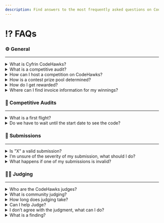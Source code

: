 ```yaml
---
description: Find answers to the most frequently asked questions on CodeHawks.
---
```


# ⁉️ FAQs

### **⚙️ General**&#x20;

***

<details>

<summary>What is Cyfrin CodeHawks?</summary>

Codehawks is a smart contract competitive audits platform helping protect some of the world’s largest protocols, thousands of users, and billions of TVL through crowdsourced security pre and post-deployment security solutions.

</details>

<details>

<summary>What is a competitive audit?</summary>

Protocols and organizations host competitions to find vulnerabilities in their smart contracts. Auditors uncover vulnerabilities and bugs in a project’s codebase to earn a reward.

Competitions incentivize security auditors to conduct more comprehensive audits by offering rewards based on the severity of the bugs they discover.

</details>

<details>

<summary>How can I host a competition on CodeHawks?</summary>

Fill out [this form](https://cyfrin.io/get-an-audit) to contact us. One of our experts will contact you within 48 hours to walk you through every step of the process and find the right security solution for your protocol or organization's needs.

</details>

<details>

<summary>How is a contest prize pool determined?</summary>

The total prize pool of a contest is calculated based on the number of lines of code in the codebase's scope, without counting comments and empty lines.

</details>

<details>

<summary>How do I get rewarded?</summary>

Rewards are paid out in USDC through the ZKsync chain. Once a judge deems a submission valid, a reward will be assigned and credited to the zkSync wallet address indicated by the user on their profile once the competition ends.

**Note**: crediting the reward won't be possible without a ZKsync wallet connected to the user profile.

</details>

<details>

<summary>Where can I find invoice information for my winnings?</summary>

**Address:**

9066 CASCADA WAY #102\
NAPLES, FL. 34114\
UNITED STATES\
\
**Tax ID:**\
92-1600150\
\
**Company Name:**\
Cyfrin Inc.

</details>

### 🤝 Competitive Audits

***

<details>

<summary>What is a first flight?</summary>

CodeHawks First Flights is a Cyfrin flagship initiative. Smart contract auditing contests written to simulate real-world protocols, designed to introduce the next generation of developers to security audits.

</details>

<details>

<summary>Do we have to wait until the start date to see the code?</summary>

Yes, codebases are made public only once the contest has started. You can find the starting date and time for every contest in the related contest page on [codehawks.com](https://codehawks.com)

#### How is nSLOC calculated?

nSLOC stands for 'Normalized Source Code', which is a custom measurement used (among others) when evaluating the complexity of a codebase.

To get the NSLOC count of a file:

1. For all functions, reduce any multiline function declarations to a single line.
2. Remove all comments
3. Remove all empty lines
4. Count the remaining lines

</details>

### 📃 **Submissions**

***

<details>

<summary>Is "X" a valid submission?</summary>

To determine if "X" is a valid submission, it must be evaluated against the criteria provided by CodeHawks. A valid submission typically represents a vulnerability in the codebase. The submission should fall into one of the categories: High, Medium, Low, Gas, or Informational. However, it's essential to note that if more than 85% of your findings are invalid, you will be disqualified from the competition. For instance, if you submit one valid finding and six invalid ones, only 14.3% of your submissions are valid, leading to disqualification.

Additionally, any findings associated with the "[4naly3er](https://github.com/Picodes/4naly3er)" tool, run at the start of each competition, are ineligible for rewards. The submission format should also align with the latest format provided on the website.

The guidelines used to evaluate the findings' validity can be found in the  [how-to-determine-a-finding-validity.md](hawks-auditors/how-to-determine-a-finding-validity.md "mention")documentation.

</details>

<details>

<summary>I’m unsure of the severity of my submission, what should I do?</summary>

If you're unsure of the severity of your submission, consider the following steps based on the information provided by CodeHawks:

1. **Review the Categories:** Revisit the definitions of the severity categories provided by CodeHawks:
   * **High:** Funds are directly or nearly directly at risk.
   * **Medium:** Funds are indirectly at risk, or protocol functionality or availability is disrupted.
   * **Low, Gas, Informational:**
     * **Low:** Funds are not at risk, but a function might be incorrect, or the state might not be handled appropriately.
     * **Gas:** Refers to gas optimizations.
     * **Informational:** Pertains to code style, maturity, code smells, comment correctness, etc.
2. **Judge's Discretion:** Remember that determining the severity involves some subjectivity. The final categorization is up to the judges' discretion. If the protocol you're auditing has specific criteria that should be followed.
3. **Seek Feedback:** Before finalizing your submission, consider discussing it with peers or mentors on our [Discord](https://discord.gg/cyfrin) server who have experience in the field. They might provide insights that can help you gauge the severity of your findings.
4. **Provide Detailed Information:** When submitting, provide comprehensive details about the vulnerability. This includes a summary, vulnerability details, potential impact, tools used, and recommended mitigation. The more information you provide, the easier for the judges to assess the severity accurately.
5. **Stay Updated:** As CodeHawks evolves, the basis for findings and their categorizations might change. Always refer to the latest guidelines on the CodeHawks website to ensure you're up-to-date with their criteria.

Lastly, even if you're unsure, submitting your findings is better. The judges will review it and assign the appropriate severity based on their assessment.

For more information consult [how-to-evaluate-a-finding-severity.md](hawks-auditors/how-to-evaluate-a-finding-severity.md "mention").

#### **What happens if I choose the wrong severity?**

The severity of findings has an element of subjectivity. The judges will review your submission and may re-categorize it based on their assessment.

There isn't a direct penalty mentioned for misclassifying the severity. However, consistently misclassifying or misrepresenting findings could impact your credibility in the competition.

For more information consult [how-to-evaluate-a-finding-severity.md](hawks-auditors/how-to-evaluate-a-finding-severity.md "mention").

</details>

<details>

<summary>What happens if one of my submissions is invalid?</summary>

If "Y" is an invalid finding and you have many invalid findings, it can count against you. Specifically, if more than 85% of your findings are invalid, you will be disqualified from the competition. This system is designed to allow some leeway for invalid submissions but aims to prevent participants from spamming the system with numerous invalid findings.

Refer to the [how-to-determine-a-finding-validity.md](hawks-auditors/how-to-determine-a-finding-validity.md "mention") to make sure your findings respect our validity guidelines.

</details>

### **👩‍⚖️ Judging**&#x20;

***

<details>

<summary>Who are the CodeHawks judges?</summary>

Judging is conducted by a dedicated panel of members from the Cyfrin team and engineers from the sponsoring protocol. This approach ensures impartiality and minimizes potential bias and conflicts of interest.

</details>

<details>

<summary>What is community judging?</summary>

Community judging allows eligible CodeHawks auditors to earn rewards for judging other users' submissions. This drastically speeds up triage and turnaround times while giving auditors another chance to climb the leaderboard and showcase their skills.

</details>

<details>

<summary>How long does judging take?</summary>

The duration for judging varies based on the size of the codebase and the number of submissions received. Specific timelines for each contest will be announced on our [**Twitter page**](https://twitter.com/CodeHawks) and within the appropriate contest channel on our [Discord](https://discord.gg/cyfrin).

</details>

<details>

<summary>Can I help Judge?</summary>

Currently, we do not have a community judges initiative in place. However, it's on our roadmap for future implementation. Our primary concern is to ensure that any system we introduce maintains the highest standards of impartiality and transparency. We've observed conflicts of interest arising on other competitive platforms when community members were involved in judging.&#x20;

We aim to create a judging process everyone can trust and feel comfortable with.

</details>

<details>

<summary>I don’t agree with the judgment, what can I do?</summary>

The judging period of every contest is immediately followed by a 48-hour Appeals Period. This period allows auditors an opportunity to raise objections and voice concerns they have with the preliminary judgments. The Appeals Period will be clearly announced via [Twitter](https://twitter.com/CodeHawks) and [Discord](https://discord.gg/cyfrin)

See the [Appeals](hawks-auditors/appeals.md) page for more information.

</details>

<details>

<summary>What is a finding?</summary>

A finding represents a vulnerability in the codebase. Findings are categorized into different levels of severity:

1. **High:** This category indicates that funds are directly or nearly at risk.
2. **Medium:** In this category, funds are indirectly at risk, or protocol functionality or availability is disrupted.
3. **Low, Gas, Informational:**
   * **Low:** Funds are not at risk, but a function might be incorrect, state might not be handled appropriately, etc.
   * **Gas:** Refers to gas optimizations.
   * **Informational:** Pertains to code style, maturity, code smells, comment correctness, and similar aspects.

It's important to note that these categories involve some subjectivity, and the judges determine a finding's category. If a protocol has specific criteria, then that should be followed.

Additionally, at the beginning of each competition, the "[4naly3er](https://github.com/Picodes/4naly3er)" tool will be run, and any findings associated with this tool are ineligible for rewards. The basis for findings may evolve as CodeHawks progresses.

For more information on findings and how to evaluate their severity, consult the [how-to-evaluate-a-finding-severity.md](hawks-auditors/how-to-evaluate-a-finding-severity.md "mention")guide.

</details>

